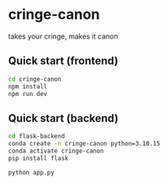 # cringe-canon
takes your cringe, makes it canon

## Quick start (frontend)
```bash
cd cringe-canon
npm install
npm run dev
```


## Quick start (backend)
```bash
cd flask-backend
conda create -n cringe-canon python=3.10.15
conda activate cringe-canon
pip install flask

python app.py
```